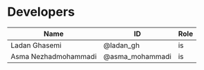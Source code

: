 # Developers
Name | ID | Role
------------ | ------------- | -------------
Ladan Ghasemi | @ladan_gh |is
Asma Nezhadmohammadi | @asma_mohammadi |is

